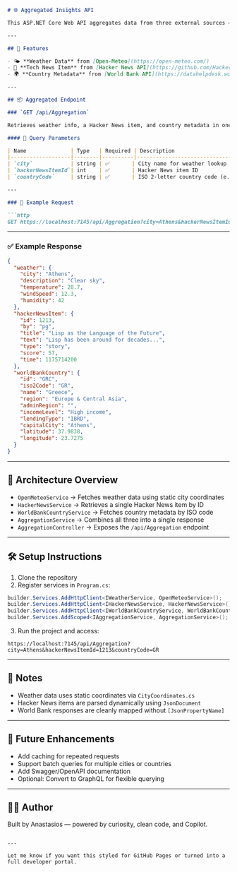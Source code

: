```markdown
# 🌐 Aggregated Insights API

This ASP.NET Core Web API aggregates data from three external sources — weather, tech news, and global country metadata — into a single unified response. It’s designed for fast, parallel data fetching and clean JSON output.

---

## 🚀 Features

- 🌤 **Weather Data** from [Open-Meteo](https://open-meteo.com/)
- 📰 **Tech News Item** from [Hacker News API](https://github.com/HackerNews/API)
- 🌍 **Country Metadata** from [World Bank API](https://datahelpdesk.worldbank.org/knowledgebase/articles/898590-api-country-queries)

---

## 📦 Aggregated Endpoint

### `GET /api/Aggregation`

Retrieves weather info, a Hacker News item, and country metadata in one call.

#### 🔧 Query Parameters

| Name              | Type   | Required | Description                              |
|-------------------|--------|----------|------------------------------------------|
| `city`            | string | ✅       | City name for weather lookup             |
| `hackerNewsItemId`| int    | ✅       | Hacker News item ID                      |
| `countryCode`     | string | ✅       | ISO 2-letter country code (e.g. `GR`)    |

---

### 📘 Example Request

```http
GET https://localhost:7145/api/Aggregation?city=Athens&hackerNewsItemId=1213&countryCode=GR
```

---

### ✅ Example Response

```json
{
  "weather": {
    "city": "Athens",
    "description": "Clear sky",
    "temperature": 28.7,
    "windSpeed": 12.3,
    "humidity": 42
  },
  "hackerNewsItem": {
    "id": 1213,
    "by": "pg",
    "title": "Lisp as the Language of the Future",
    "text": "Lisp has been around for decades...",
    "type": "story",
    "score": 57,
    "time": 1175714200
  },
  "worldBankCountry": {
    "id": "GRC",
    "iso2Code": "GR",
    "name": "Greece",
    "region": "Europe & Central Asia",
    "adminRegion": "",
    "incomeLevel": "High income",
    "lendingType": "IBRD",
    "capitalCity": "Athens",
    "latitude": 37.9838,
    "longitude": 23.7275
  }
}
```

---

## 🧱 Architecture Overview

- `OpenMeteoService` → Fetches weather data using static city coordinates
- `HackerNewsService` → Retrieves a single Hacker News item by ID
- `WorldBankCountryService` → Fetches country metadata by ISO code
- `AggregationService` → Combines all three into a single response
- `AggregationController` → Exposes the `/api/Aggregation` endpoint

---

## 🛠 Setup Instructions

1. Clone the repository
2. Register services in `Program.cs`:

```csharp
builder.Services.AddHttpClient<IWeatherService, OpenMeteoService>();
builder.Services.AddHttpClient<IHackerNewsService, HackerNewsService>();
builder.Services.AddHttpClient<IWorldBankCountryService, WorldBankCountryService>();
builder.Services.AddScoped<IAggregationService, AggregationService>();
```

3. Run the project and access:
```
https://localhost:7145/api/Aggregation?city=Athens&hackerNewsItemId=1213&countryCode=GR
```

---

## 📌 Notes

- Weather data uses static coordinates via `CityCoordinates.cs`
- Hacker News items are parsed dynamically using `JsonDocument`
- World Bank responses are cleanly mapped without `[JsonPropertyName]`

---

## 📣 Future Enhancements

- Add caching for repeated requests
- Support batch queries for multiple cities or countries
- Add Swagger/OpenAPI documentation
- Optional: Convert to GraphQL for flexible querying

---

## 👨‍💻 Author

Built by Anastasios — powered by curiosity, clean code, and Copilot.

```

---

Let me know if you want this styled for GitHub Pages or turned into a full developer portal.

